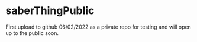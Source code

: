 # saberThingPublic

First upload to github 06/02/2022 as a private repo for testing and will open up to the public soon.
